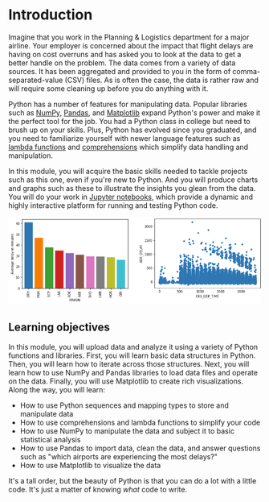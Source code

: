 # Introduction

Imagine that you work in the Planning & Logistics department for a major airline. Your employer is concerned about the impact that flight delays are having on cost overruns and has asked you to look at the data to get a better handle on the problem. The data comes from a variety of data sources. It has been aggregated and provided to you in the form of comma-separated-value (CSV) files. As is often the case, the data is rather raw and will require some cleaning up before you do anything with it. 

Python has a number of features for manipulating data. Popular libraries such as [NumPy](https://www.numpy.org/), [Pandas](https://pandas.pydata.org/), and [Matplotlib](https://matplotlib.org/) expand Python's power and make it the perfect tool for the job. You had a Python class in college but need to brush up on your skills. Plus, Python has evolved since you graduated, and you need to familiarize yourself with newer language features such as [lambda functions](https://www.w3schools.com/python/python_lambda.asp) and [comprehensions](https://medium.com/better-programming/list-comprehension-in-python-8895a785550b) which simplify data handling and manipulation.

In this module, you will acquire the basic skills needed to tackle projects such as this one, even if you're new to Python. And you will produce charts and graphs such as these to illustrate the insights you glean from the data. You will do your work in [Jupyter notebooks](https://jupyter.org/), which provide a dynamic and highly interactive platform for running and testing Python code.

![](media/intro-charts.png)

## Learning objectives

In this module, you will upload data and analyze it using a variety of Python functions and libraries. First, you will learn basic data structures in Python. Then, you will learn how to iterate across those structures. Next, you will learn how to use NumPy and Pandas libraries to load data files and operate on the data. Finally, you will use Matplotlib to create rich visualizations. Along the way, you will learn:

- How to use Python sequences and mapping types to store and manipulate data
- How to use comprehensions and lambda functions to simplify your code
- How to use NumPy to manipulate the data and subject it to basic statistical analysis
- How to use Pandas to import data, clean the data, and answer questions such as "which airports are experiencing the most delays?"
- How to use Matplotlib to visualize the data

It's a tall order, but the beauty of Python is that you can do a lot with a little code. It's just a matter of knowing *what* code to write.